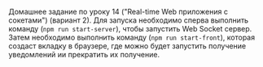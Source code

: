Домашнее задание по уроку 14 ("Real-time Web приложения с сокетами") (вариант 2).
Для запуска необходимо сперва выполнить команду (`npm run start-server`), чтобы запустить Web Socket сервер. Затем необходимо выполнить команду (`npm run start-front`), которая создаст вкладку в браузере, где можно будет запустить получение уведомлений ии прекратить их получение.
